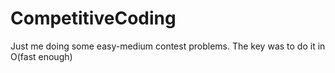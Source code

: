 # CompetitiveCoding
Just me doing some easy-medium contest problems. The key was to do it in O(fast enough)
